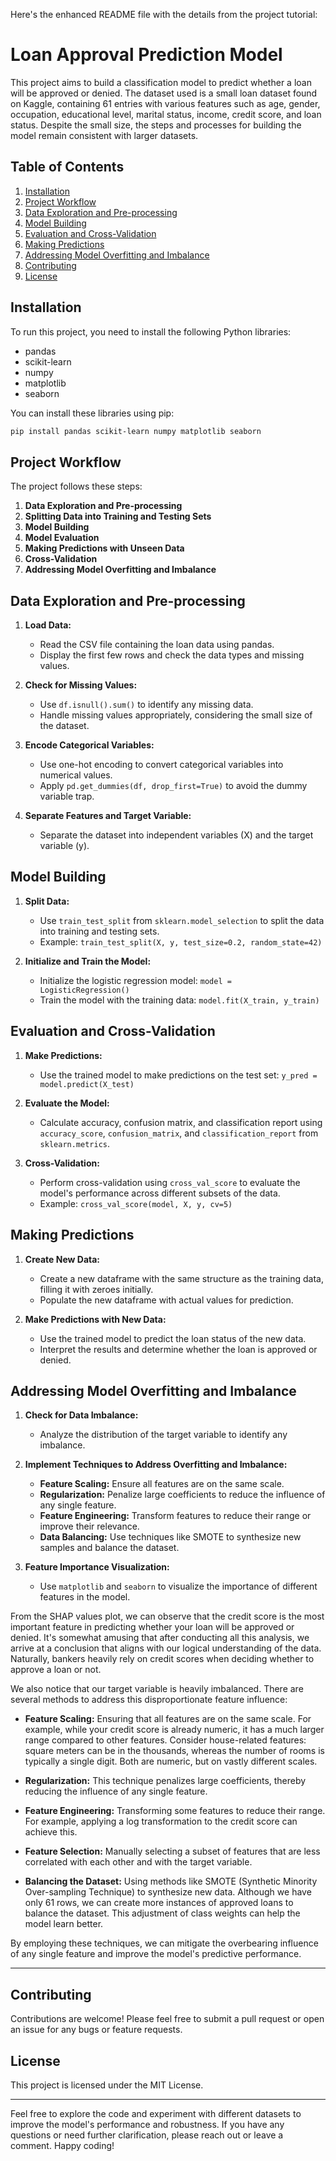 Here's the enhanced README file with the details from the project tutorial:

# Loan Approval Prediction Model

This project aims to build a classification model to predict whether a loan will be approved or denied. The dataset used is a small loan dataset found on Kaggle, containing 61 entries with various features such as age, gender, occupation, educational level, marital status, income, credit score, and loan status. Despite the small size, the steps and processes for building the model remain consistent with larger datasets.

## Table of Contents
1. [Installation](#installation)
2. [Project Workflow](#project-workflow)
3. [Data Exploration and Pre-processing](#data-exploration-and-pre-processing)
4. [Model Building](#model-building)
5. [Evaluation and Cross-Validation](#evaluation-and-cross-validation)
6. [Making Predictions](#making-predictions)
7. [Addressing Model Overfitting and Imbalance](#addressing-model-overfitting-and-imbalance)
8. [Contributing](#contributing)
9. [License](#license)

## Installation

To run this project, you need to install the following Python libraries:
- pandas
- scikit-learn
- numpy
- matplotlib
- seaborn

You can install these libraries using pip:
```sh
pip install pandas scikit-learn numpy matplotlib seaborn
```

## Project Workflow

The project follows these steps:
1. **Data Exploration and Pre-processing**
2. **Splitting Data into Training and Testing Sets**
3. **Model Building**
4. **Model Evaluation**
5. **Making Predictions with Unseen Data**
6. **Cross-Validation**
7. **Addressing Model Overfitting and Imbalance**

## Data Exploration and Pre-processing

1. **Load Data:**
   - Read the CSV file containing the loan data using pandas.
   - Display the first few rows and check the data types and missing values.

2. **Check for Missing Values:**
   - Use `df.isnull().sum()` to identify any missing data.
   - Handle missing values appropriately, considering the small size of the dataset.

3. **Encode Categorical Variables:**
   - Use one-hot encoding to convert categorical variables into numerical values.
   - Apply `pd.get_dummies(df, drop_first=True)` to avoid the dummy variable trap.

4. **Separate Features and Target Variable:**
   - Separate the dataset into independent variables (X) and the target variable (y).

## Model Building

1. **Split Data:**
   - Use `train_test_split` from `sklearn.model_selection` to split the data into training and testing sets.
   - Example: `train_test_split(X, y, test_size=0.2, random_state=42)`

2. **Initialize and Train the Model:**
   - Initialize the logistic regression model: `model = LogisticRegression()`
   - Train the model with the training data: `model.fit(X_train, y_train)`

## Evaluation and Cross-Validation

1. **Make Predictions:**
   - Use the trained model to make predictions on the test set: `y_pred = model.predict(X_test)`

2. **Evaluate the Model:**
   - Calculate accuracy, confusion matrix, and classification report using `accuracy_score`, `confusion_matrix`, and `classification_report` from `sklearn.metrics`.

3. **Cross-Validation:**
   - Perform cross-validation using `cross_val_score` to evaluate the model's performance across different subsets of the data.
   - Example: `cross_val_score(model, X, y, cv=5)`

## Making Predictions

1. **Create New Data:**
   - Create a new dataframe with the same structure as the training data, filling it with zeroes initially.
   - Populate the new dataframe with actual values for prediction.

2. **Make Predictions with New Data:**
   - Use the trained model to predict the loan status of the new data.
   - Interpret the results and determine whether the loan is approved or denied.

## Addressing Model Overfitting and Imbalance

1. **Check for Data Imbalance:**
   - Analyze the distribution of the target variable to identify any imbalance.

2. **Implement Techniques to Address Overfitting and Imbalance:**
   - **Feature Scaling:** Ensure all features are on the same scale.
   - **Regularization:** Penalize large coefficients to reduce the influence of any single feature.
   - **Feature Engineering:** Transform features to reduce their range or improve their relevance.
   - **Data Balancing:** Use techniques like SMOTE to synthesize new samples and balance the dataset.

3. **Feature Importance Visualization:**
   - Use `matplotlib` and `seaborn` to visualize the importance of different features in the model.

From the SHAP values plot, we can observe that the credit score is the most important feature in predicting whether your loan will be approved or denied. It's somewhat amusing that after conducting all this analysis, we arrive at a conclusion that aligns with our logical understanding of the data. Naturally, bankers heavily rely on credit scores when deciding whether to approve a loan or not.

We also notice that our target variable is heavily imbalanced. There are several methods to address this disproportionate feature influence:

-  **Feature Scaling:** Ensuring that all features are on the same scale. For example, while your credit score is already numeric, it has a much larger range compared to other features. Consider house-related features: square meters can be in the thousands, whereas the number of rooms is typically a single digit. Both are numeric, but on vastly different scales.

-  **Regularization:** This technique penalizes large coefficients, thereby reducing the influence of any single feature.

-  **Feature Engineering:** Transforming some features to reduce their range. For example, applying a log transformation to the credit score can achieve this.

-  **Feature Selection:** Manually selecting a subset of features that are less correlated with each other and with the target variable.

-  **Balancing the Dataset:** Using methods like SMOTE (Synthetic Minority Over-sampling Technique) to synthesize new data. Although we have only 61 rows, we can create more instances of approved loans to balance the dataset. This adjustment of class weights can help the model learn better.

By employing these techniques, we can mitigate the overbearing influence of any single feature and improve the model's predictive performance.

---
## Contributing

Contributions are welcome! Please feel free to submit a pull request or open an issue for any bugs or feature requests.

## License

This project is licensed under the MIT License.

---

Feel free to explore the code and experiment with different datasets to improve the model's performance and robustness. If you have any questions or need further clarification, please reach out or leave a comment. Happy coding!
